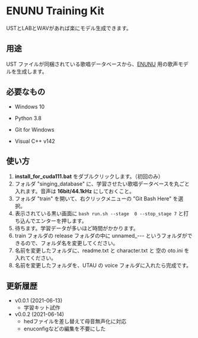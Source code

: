 # ENUNU Training Kit

USTとLABとＷAVがあれば楽にモデル生成できます。

## 用途

UST ファイルが同梱されている歌唱データベースから、[ENUNU](https://github.com/oatsu-gh/ENUNU) 用の歌声モデルを生成します。

## 必要なもの

- Windows 10

- Python 3.8
- Git for Windows
- Visual C++ v142

## 使い方

1. **install_for_cuda111.bat** をダブルクリックします。（初回のみ）
2. フォルダ "singing_database" に、学習させたい歌唱データベースを丸ごと入れます。音声は **16bit/44.1kHz** にしておくこと。
3. フォルダ "train" を開いて、右クリックメニューの "Git Bash Here" を選択。
4. 表示されている黒い画面に `bash run.sh --stage  0 --stop_stage 7`  と打ち込んでエンターを押します。
5. 待ちます。学習データが多いほど時間がかかります。
7. train フォルダの release フォルダの中に unnamed_--- というフォルダができるので、フォルダ名を変更してください。
8. 名前を変更したフォルダに、readme.txt と character.txt と 空の oto.ini を入れてください。
9. 名前を変更したフォルダを、UTAU の voice フォルダに入れたら完成です。

## 更新履歴

- v0.0.1 (2021-06-13)
  - 学習キット試作
- v0.0.2 (2021-06-14)
  - hedファイルを差し替えて母音無声化に対応
  - enuconfigなどの編集を不要にした
